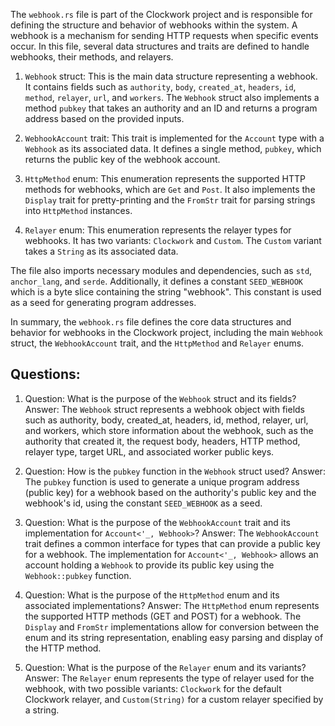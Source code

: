 The `webhook.rs` file is part of the Clockwork project and is responsible for defining the structure and behavior of webhooks within the system. A webhook is a mechanism for sending HTTP requests when specific events occur. In this file, several data structures and traits are defined to handle webhooks, their methods, and relayers.

1. `Webhook` struct: This is the main data structure representing a webhook. It contains fields such as `authority`, `body`, `created_at`, `headers`, `id`, `method`, `relayer`, `url`, and `workers`. The `Webhook` struct also implements a method `pubkey` that takes an authority and an ID and returns a program address based on the provided inputs.

2. `WebhookAccount` trait: This trait is implemented for the `Account` type with a `Webhook` as its associated data. It defines a single method, `pubkey`, which returns the public key of the webhook account.

3. `HttpMethod` enum: This enumeration represents the supported HTTP methods for webhooks, which are `Get` and `Post`. It also implements the `Display` trait for pretty-printing and the `FromStr` trait for parsing strings into `HttpMethod` instances.

4. `Relayer` enum: This enumeration represents the relayer types for webhooks. It has two variants: `Clockwork` and `Custom`. The `Custom` variant takes a `String` as its associated data.

The file also imports necessary modules and dependencies, such as `std`, `anchor_lang`, and `serde`. Additionally, it defines a constant `SEED_WEBHOOK` which is a byte slice containing the string "webhook". This constant is used as a seed for generating program addresses.

In summary, the `webhook.rs` file defines the core data structures and behavior for webhooks in the Clockwork project, including the main `Webhook` struct, the `WebhookAccount` trait, and the `HttpMethod` and `Relayer` enums.

## Questions:

1. Question: What is the purpose of the `Webhook` struct and its fields?
   Answer: The `Webhook` struct represents a webhook object with fields such as authority, body, created_at, headers, id, method, relayer, url, and workers, which store information about the webhook, such as the authority that created it, the request body, headers, HTTP method, relayer type, target URL, and associated worker public keys.

2. Question: How is the `pubkey` function in the `Webhook` struct used?
   Answer: The `pubkey` function is used to generate a unique program address (public key) for a webhook based on the authority's public key and the webhook's id, using the constant `SEED_WEBHOOK` as a seed.

3. Question: What is the purpose of the `WebhookAccount` trait and its implementation for `Account<'_, Webhook>`?
   Answer: The `WebhookAccount` trait defines a common interface for types that can provide a public key for a webhook. The implementation for `Account<'_, Webhook>` allows an account holding a `Webhook` to provide its public key using the `Webhook::pubkey` function.

4. Question: What is the purpose of the `HttpMethod` enum and its associated implementations?
   Answer: The `HttpMethod` enum represents the supported HTTP methods (GET and POST) for a webhook. The `Display` and `FromStr` implementations allow for conversion between the enum and its string representation, enabling easy parsing and display of the HTTP method.

5. Question: What is the purpose of the `Relayer` enum and its variants?
   Answer: The `Relayer` enum represents the type of relayer used for the webhook, with two possible variants: `Clockwork` for the default Clockwork relayer, and `Custom(String)` for a custom relayer specified by a string.
